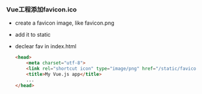 ### Vue工程添加favicon.ico



- create a favicon image, like favicon.png

- add it to static

- declear fav in index.html

  ```html
  <head>
      <meta charset="utf-8">
      <link rel="shortcut icon" type="image/png" href="/static/favicon.png"/>
      <title>My Vue.js app</title>
      ...
  </head>
  ```

  